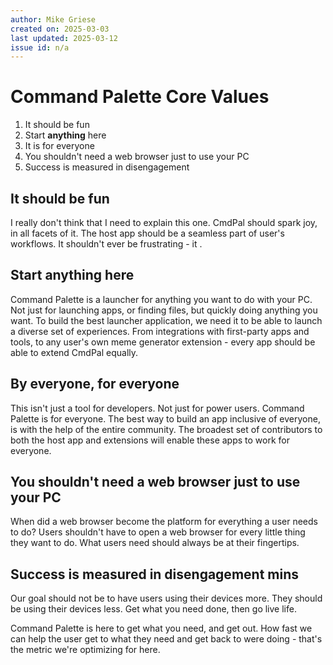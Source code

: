 ```yaml
---
author: Mike Griese
created on: 2025-03-03
last updated: 2025-03-12
issue id: n/a
---
```


# Command Palette Core Values

1. It should be fun
2. Start **anything** here
3. It is for everyone
4. You shouldn't need a web browser just to use your PC
5. Success is measured in disengagement


## It should be fun

I really don't think that I need to explain this one. CmdPal should spark joy,
in all facets of it. The host app should be a seamless part of user's workflows.
It shouldn't ever be frustrating - it .

## Start **anything** here 

Command Palette is a launcher for anything you want to do with your PC. Not just
for launching apps, or finding files, but quickly doing anything you want. To
build the best launcher application, we need it to be able to launch a diverse
set of experiences. From integrations with first-party apps and tools, to any
user's own meme generator extension - every app should be able to extend CmdPal
equally.

## By everyone, for everyone

This isn't just a tool for developers. Not just for power users. Command Palette
is for everyone. The best way to build an app inclusive of everyone, is with the
help of the entire community. The broadest set of contributors to both the host
app and extensions will enable these apps to work for everyone.

## You shouldn't need a web browser just to use your PC

When did a web browser become the platform for everything a user needs to do?
Users shouldn't have to open a web browser for every little thing they want to
do. What users need should always be at their fingertips.

## Success is measured in disengagement mins 

Our goal should not be to have users using their devices more. They should be
using their devices less. Get what you need done, then go live life.

Command Palette is here to get what you need, and get out. How fast we can help
the user get to what they need and get back to were doing - that's the metric
we're optimizing for here.
